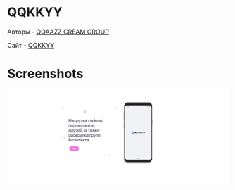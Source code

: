 # QQKKYY

Авторы - [QQAAZZ CREAM GROUP](https://vk.com/qqaazzgroup)

Сайт - [QQKKYY](https://qqaazzg.github.io/QQKKYY/)

# Screenshots

![alt tag](https://raw.githubusercontent.com/qqaazzg/QQKKYY/main/img/Kq8BEgu.jpg)
